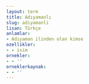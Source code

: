 ```yaml
---
layout: term
title: Adıyamanlı
slug: adiyamanli
lisan: Türkçe
anlamlar:
- Adıyaman ilinden olan kimse
ozellikler:
- - isim
ornekler:
- - ''
orneklerkaynak:
- - ''
---
```

